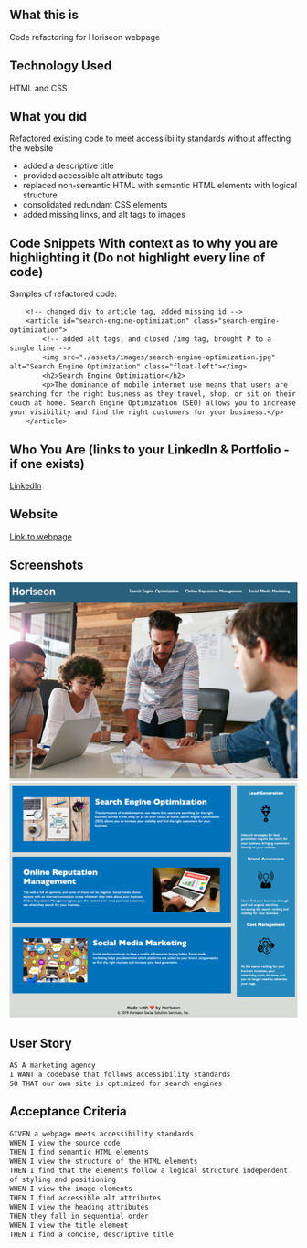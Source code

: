 ## What this is
Code refactoring for Horiseon webpage 

## Technology Used
HTML and CSS

## What you did
Refactored existing code to meet accessiibility standards without affecting the website 

- added a descriptive title 
- provided accessible alt attribute tags  
- replaced non-semantic HTML with semantic HTML elements with logical structure 
- consolidated redundant CSS elements 
- added missing links, and alt tags to images

## Code Snippets With context as to why you are highlighting it (Do not highlight every line of code)
Samples of refactored code:

        <!-- changed div to article tag, added missing id -->
        <article id="search-engine-optimization" class="search-engine-optimization">
            <!-- added alt tags, and closed /img tag, brought P to a single line -->
            <img src="./assets/images/search-engine-optimization.jpg" alt="Search Engine Optimization" class="float-left"></img>
            <h2>Search Engine Optimization</h2>
            <p>The dominance of mobile internet use means that users are searching for the right business as they travel, shop, or sit on their couch at home. Search Engine Optimization (SEO) allows you to increase your visibility and find the right customers for your business.</p>
        </article>

## Who You Are (links to your LinkedIn & Portfolio - if one exists)
[LinkedIn](https://www.linkedin.com/in/matthewywu/)

## Website

[Link to webpage](https://peatysinglemalt.github.io/homework-1/)

## Screenshots

![screenshot 1](https://github.com/peatysinglemalt/homework-1/blob/main/assets/images/Screen%20Shot%202020-12-10%20at%2009.01.57.png)
![screenshot 2](https://github.com/peatysinglemalt/homework-1/blob/main/assets/images/Screen%20Shot%202020-12-10%20at%2009.02.07.png)

## User Story

```
AS A marketing agency
I WANT a codebase that follows accessibility standards
SO THAT our own site is optimized for search engines
```

## Acceptance Criteria

```
GIVEN a webpage meets accessibility standards
WHEN I view the source code
THEN I find semantic HTML elements
WHEN I view the structure of the HTML elements
THEN I find that the elements follow a logical structure independent of styling and positioning
WHEN I view the image elements
THEN I find accessible alt attributes
WHEN I view the heading attributes
THEN they fall in sequential order
WHEN I view the title element
THEN I find a concise, descriptive title
```



